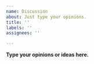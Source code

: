 ```yaml
---
name: Discussion
about: Just type your opinions.
title: ''
labels: ''
assignees: ''

---
```


**Type your opinions or ideas here.**